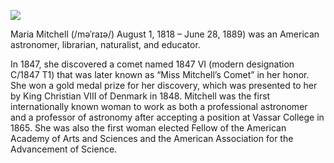 <a href="https://juncture-digital.org"><img src="https://juncture-digital.org/images/ve-button.png"></a>

<param ve-config 
       title="Maria Mitchell" 
       author="Ally Fulton"
       banner="https://upload.wikimedia.org/wikipedia/commons/thumb/2/23/Maria_Mitchell.jpg/506px-Maria_Mitchell.jpg" 
       layout="vertical">  

Maria Mitchell (/məˈraɪə/) August 1, 1818 – June 28, 1889) was an American astronomer, librarian, naturalist, and educator.
<param ve-image url=“https://upload.wikimedia.org/wikipedia/commons/4/44/Maria_Mitchell%27s_telescope2.jpg”>

In 1847, she discovered a comet named 1847 VI (modern designation C/1847 T1) that was later known as “Miss Mitchell’s Comet” in her honor. She won a gold medal prize for her discovery, which was presented to her by King Christian VIII of Denmark in 1848. Mitchell was the first internationally known woman to work as both a professional astronomer and a professor of astronomy after accepting a position at Vassar College in 1865. She was also the first woman elected Fellow of the American Academy of Arts and Sciences and the American Association for the Advancement of Science.
<param ve-map center="41.28440389743972, -70.09831941856025" zoom="4" prefer-geojson>  
